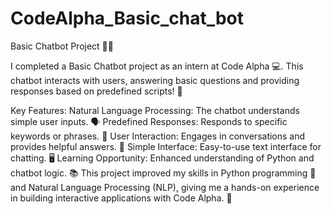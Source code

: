 # CodeAlpha_Basic_chat_bot

Basic Chatbot Project 🤖💬

I completed a Basic Chatbot project as an intern at Code Alpha 💻. This chatbot interacts with users, answering basic questions and providing responses based on predefined scripts! 🧠

Key Features:
Natural Language Processing: The chatbot understands simple user inputs. 🗣️
Predefined Responses: Responds to specific keywords or phrases. 🔑
User Interaction: Engages in conversations and provides helpful answers. 🤝
Simple Interface: Easy-to-use text interface for chatting. 🖥️
Learning Opportunity: Enhanced understanding of Python and chatbot logic. 📚
This project improved my skills in Python programming 🐍 and Natural Language Processing (NLP), giving me a hands-on experience in building interactive applications with Code Alpha. 🌟

